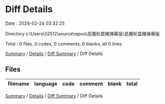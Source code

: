 # Diff Details

Date : 2024-02-24 03:32:25

Directory c:\\Users\\32512\\source\\repos\\恶魔轮盘赌弹幕版\\恶魔轮盘赌弹幕版

Total : 0 files,  0 codes, 0 comments, 0 blanks, all 0 lines

[Summary](results.md) / [Details](details.md) / [Diff Summary](diff.md) / Diff Details

## Files
| filename | language | code | comment | blank | total |
| :--- | :--- | ---: | ---: | ---: | ---: |

[Summary](results.md) / [Details](details.md) / [Diff Summary](diff.md) / Diff Details